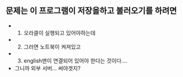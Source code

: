 ## 문제는 이 프로그램이 저장을하고 불러오기를 하려면
- 1. 오라클이 실행되고 있어야하는데
- 2. 그러면 노트북이 켜져있고
- 3. english맨이 연결되어 있어야 한다는 것이다....
- 그니까 외부 서버... 써야겟지?
